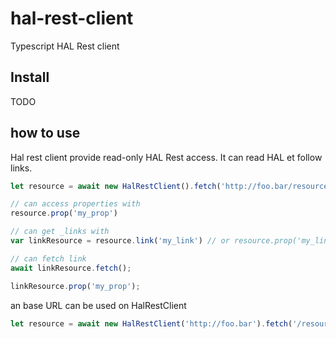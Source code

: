 # hal-rest-client

Typescript HAL Rest client

## Install

TODO

## how to use

Hal rest client provide read-only HAL Rest access.
It can read HAL et follow links.

``` ts
let resource = await new HalRestClient().fetch('http://foo.bar/resource');

// can access properties with
resource.prop('my_prop')

// can get _links with
var linkResource = resource.link('my_link') // or resource.prop('my_link')

// can fetch link
await linkResource.fetch();

linkResource.prop('my_prop');
```

an base URL can be used on HalRestClient

``` ts
let resource = await new HalRestClient('http://foo.bar').fetch('/resource');
```
